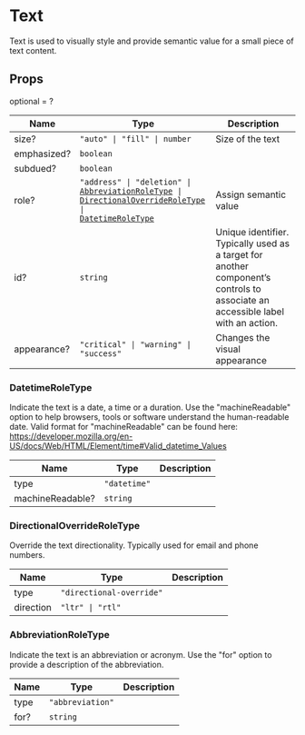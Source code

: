 # Text

Text is used to visually style and provide semantic value for a small piece of text
content.

## Props
optional = ?

| Name | Type | Description |
| --- | --- | --- |
| size? | <code>"auto" &#124; "fill" &#124; number</code> | Size of the text  |
| emphasized? | <code>boolean</code> |  |
| subdued? | <code>boolean</code> |  |
| role? | <code>"address" &#124; "deletion" &#124; <a href="#abbreviationroletype">AbbreviationRoleType</a> &#124; <a href="#directionaloverrideroletype">DirectionalOverrideRoleType</a> &#124; <a href="#datetimeroletype">DatetimeRoleType</a></code> | Assign semantic value  |
| id? | <code>string</code> | Unique identifier. Typically used as a target for another component’s controls to associate an accessible label with an action.  |
| appearance? | <code>"critical" &#124; "warning" &#124; "success"</code> | Changes the visual appearance  |<a name="DatetimeRoleType"></a>

### DatetimeRoleType

Indicate the text is a date, a time or a duration. Use the &#34;machineReadable&#34; option
to help browsers, tools or software understand the human-readable date. Valid format
for &#34;machineReadable&#34; can be found here:
https://developer.mozilla.org/en-US/docs/Web/HTML/Element/time#Valid_datetime_Values

| Name | Type | Description |
| --- | --- | --- |
| type | <code>"datetime"</code> |  |
| machineReadable? | <code>string</code> |  |<a name="DirectionalOverrideRoleType"></a>

### DirectionalOverrideRoleType

Override the text directionality. Typically used for email and phone numbers.

| Name | Type | Description |
| --- | --- | --- |
| type | <code>"directional-override"</code> |  |
| direction | <code>"ltr" &#124; "rtl"</code> |  |<a name="AbbreviationRoleType"></a>

### AbbreviationRoleType

Indicate the text is an abbreviation or acronym. Use the &#34;for&#34; option to
provide a description of the abbreviation.

| Name | Type | Description |
| --- | --- | --- |
| type | <code>"abbreviation"</code> |  |
| for? | <code>string</code> |  |